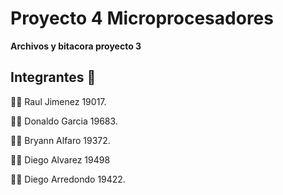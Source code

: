 # Proyecto 4 Microprocesadores

**Archivos y bitacora proyecto 3**

## Integrantes 🚀

:frowning_man: Raul Jimenez 19017.

:frowning_man: Donaldo Garcia 19683.

:frowning_man: Bryann Alfaro 19372.

:frowning_man: Diego Alvarez 19498

:frowning_man: Diego Arredondo 19422.
